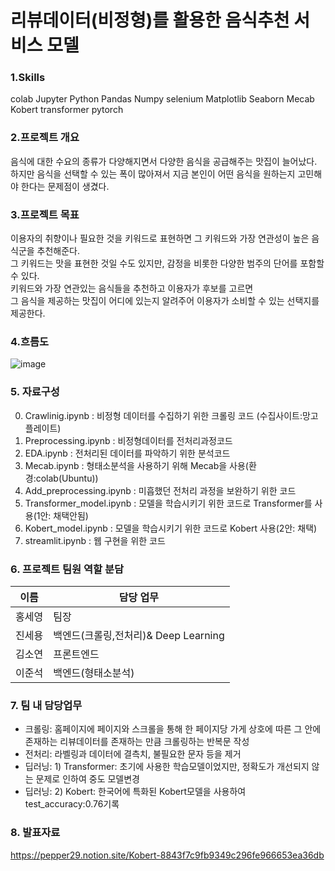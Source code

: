 # 리뷰데이터(비정형)를 활용한 음식추천 서비스 모델

### 1.Skills
colab
Jupyter
Python
Pandas
Numpy
selenium
Matplotlib
Seaborn
Mecab
Kobert
transformer
pytorch

### 2.프로젝트 개요
음식에 대한 수요의 종류가 다양해지면서 다양한 음식을 공급해주는 맛집이 늘어났다. \
하지만 음식을 선택할 수 있는 폭이 많아져서 지금 본인이 어떤 음식을 원하는지 고민해야 한다는 문제점이 생겼다.


### 3.프로젝트 목표
이용자의 취향이나 필요한 것을 키워드로 표현하면 그 키워드와 가장 연관성이 높은 음식군을 추천해준다. \
그 키워드는 맛을 표현한 것일 수도 있지만, 감정을 비롯한 다양한 범주의 단어를 포함할 수 있다. \
키워드와 가장 연관있는 음식들을 추천하고 이용자가 후보를 고르면 \
그 음식을 제공하는 맛집이 어디에 있는지 알려주어 이용자가 소비할 수 있는 선택지를 제공한다.


### 4.흐름도
![image](https://user-images.githubusercontent.com/116697723/235591253-d6b42792-915e-44b7-8f93-361cfd359ebe.png)

### 5. 자료구성
0. Crawlinig.ipynb : 비정형 데이터를 수집하기 위한 크롤링 코드 (수집사이트:망고플레이트)
1. Preprocessing.ipynb : 비정형데이터를 전처리과정코드
2. EDA.ipynb : 전처리된 데이터를 파악하기 위한 분석코드
3. Mecab.ipynb : 형태소분석을 사용하기 위해 Mecab을 사용(환경:colab(Ubuntu))
4. Add_preprocessing.ipynb : 미흡했던 전처리 과정을 보완하기 위한 코드
5. Transformer_model.ipynb : 모델을 학습시키기 위한 코드로 Transformer를 사용(1안: 채택안됨)
6. Kobert_model.ipynb : 모델을 학습시키기 위한 코드로 Kobert 사용(2안: 채택)
7. streamlit.ipynb : 웹 구현을 위한 코드

### 6. 프로젝트 팀원 역할 분담
| 이름 | 담당 업무 |
| ------ | ------ |
| 홍세영 | 팀장 |
| 진세용 | 백엔드(크롤링,전처리)& Deep Learning|
| 김소연 | 프론트엔드 |
| 이준석 | 백엔드(형태소분석) |

### 7. 팀 내 담당업무
- 크롤링: 홈페이지에 페이지와 스크롤을 통해 한 페이지당 가게 상호에 따른 그 안에 존재하는 리뷰데이터를 존재하는 만큼 크롤링하는 반복문 작성
- 전처리: 라벨링과 데이터에 결측치, 불필요한 문자 등을 제거
- 딥러닝: 1) Transformer: 초기에 사용한 학습모델이었지만, 정확도가 개선되지 않는 문제로 인하여 중도 모델변경
- 딥러닝: 2) Kobert: 한국어에 특화된 Kobert모델을 사용하여 test_accuracy:0.76기록


### 8. 발표자료
https://pepper29.notion.site/Kobert-8843f7c9fb9349c296fe966653ea36db
